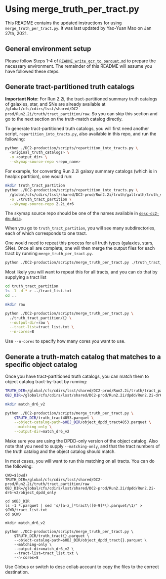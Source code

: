 # Using merge_truth_per_tract.py

This README contains the updated instructions for using `merge_truth_per_tract.py`.
It was last updated by Yao-Yuan Mao on Jan 27th, 2021.

## General environment setup

Please follow Steps 1-4 of [`README_write_gcr_to_parquet.md`](README_write_gcr_to_parquet.md)
to prepare the necessary environment.
The remainder of this README will assume you have followed these steps.

## Generate tract-partitioned truth catalogs

**Important Note:** For Run 2.2i, the tract-partitioned summary truth catalogs
of galaxies, star, and SNe are already available at
`/global/cfs/cdirs/lsst/shared/DC2-prod/Run2.2i/truth/tract_partition/raw`.
So you can skip this section and go to the next section on the truth-match catalog
directly.

To generate tract-partitioned truth catalogs, you will first need another script,
`repartition_into_tracts.py`, also available in this repo, and run the following:

```bash
python ./DC2-production/scripts/repartition_into_tracts.py \
  <original_truth_catalogs> \
  -o <output_dir> \
  --skymap-source-repo <repo_name>
```

For example, for converting Run 2.2i galaxy summary catalogs (which is in healpix partition),
one would run:

```bash
mkdir truth_tract_partition
python ./DC2-production/scripts/repartition_into_tracts.py \
  /global/cfs/cdirs/lsst/shared/DC2-prod/Run2.2i/truth/galtruth/truth_summary_hp*.parquet \
  -o ./truth_tract_partition \
  --skymap-source-repo 2.2i_dr6
```

The skymap source repo should be one of the names available in
[`desc-dc2-dm-data`](https://github.com/LSSTDESC/desc-dc2-dm-data/blob/master/desc_dc2_dm_data/repos.py).

When you go to `truth_tract_partition`, you will see many subdirectories, each of which corresponds to one tract.

One would need to repeat this process for all truth types (galaxies, stars, SNe).
Once all are complete, one will then merge the output files for each tract by running
`merge_truth_per_tract.py`.

```bash
python ./DC2-production/scripts/merge_truth_per_tract.py ./truth_tract_partition/<tract>
```

Most likely you will want to repeat this for all tracts, and you can do that by supplying a tract list

```bash
cd truth_tract_partition
ls -1 -d * > ../tract_list.txt
cd ..

mkdir raw

python ./DC2-production/scripts/merge_truth_per_tract.py \
  ./truth_tract_partition/{} \
  --output-dir=raw \
  --tract-list=tract_list.txt \
  --n-cores=8
```

Use `--n-cores` to specify how many cores you want to use.

## Generate a truth-match catalog that matches to a specific object catalog

Once you have tract-partitioned truth catalogs, you can match them to object catalog tract-by-tract by running:

```bash
TRUTH_DIR=/global/cfs/cdirs/lsst/shared/DC2-prod/Run2.2i/truth/tract_partition/raw
OBJ_DIR=/global/cfs/cdirs/lsst/shared/DC2-prod/Run2.2i/dpdd/Run2.2i-dr6-v2/object_dpdd_only

mkdir match_dr6_v2

python ./DC2-production/scripts/merge_truth_per_tract.py \
    $TRUTH_DIR/truth_tract4853.parquet \
    --object-catalog-path=$OBJ_DIR/object_dpdd_tract4853.parquet \
    --matching-only \
    --output-dir=match_dr6_v2
```

Make sure you are using the DPDD-only version of the object catalog.
Also note that you need to supply `--matching-only`,
and that the tract numbers of the truth catalog and the object catalog should match.

In most cases, you will want to run this matching on all tracts.
You can do the following:

```
CWD=$(pwd)
TRUTH_DIR=/global/cfs/cdirs/lsst/shared/DC2-prod/Run2.2i/truth/tract_partition/raw
OBJ_DIR=/global/cfs/cdirs/lsst/shared/DC2-prod/Run2.2i/dpdd/Run2.2i-dr6-v2/object_dpdd_only

cd $OBJ_DIR
ls -1 *.parquet | sed 's/[a-z_]*tract\([0-9]*\).parquet/\1/' > $CWD/tract_list.txt
cd $CWD

mkdir match_dr6_v2

python ./DC2-production/scripts/merge_truth_per_tract.py \
    $TRUTH_DIR/truth_tract{}.parquet \
    --object-catalog-path=$OBJ_DIR/object_dpdd_tract{}.parquet \
    --matching-only \
    --output-dir=match_dr6_v2 \
    --tract-list=tract_list.txt \
    --n-cores=8
```

Use Globus or switch to desc collab account to copy the files to the correct destination.
